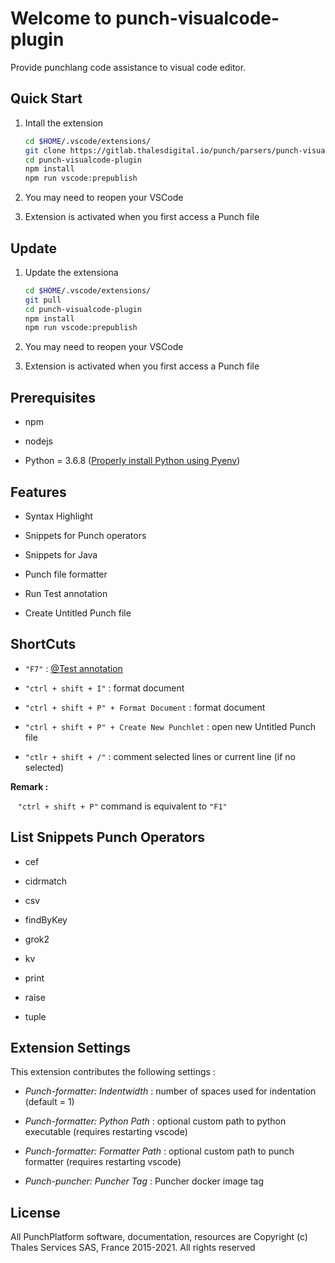 # Welcome to punch-visualcode-plugin

Provide punchlang code assistance to visual code editor.

## Quick Start

1. Intall the extension
   
   ```bash
   cd $HOME/.vscode/extensions/
   git clone https://gitlab.thalesdigital.io/punch/parsers/punch-visualcode-plugin.git
   cd punch-visualcode-plugin
   npm install
   npm run vscode:prepublish
   ```

2. You may need to reopen your VSCode

3. Extension is activated when you first access a Punch file

## Update

1. Update the extensiona
   
   ```bash
   cd $HOME/.vscode/extensions/
   git pull
   cd punch-visualcode-plugin
   npm install
   npm run vscode:prepublish
   ```

2. You may need to reopen your VSCode

3. Extension is activated when you first access a Punch file

## Prerequisites

- npm 

- nodejs

- Python = 3.6.8 ([Properly install Python using Pyenv](https://gitlab.thalesdigital.io/punch/product/punch/-/blob/8.0/documentation/docs/Common/Contribution_Guide/Developper/Setup/Setup_Python.md))

## Features

- Syntax Highlight

- Snippets for Punch operators

- Snippets for Java 

- Punch file formatter

- Run Test annotation 

- Create Untitled Punch file

## ShortCuts

- `"F7"` : [@Test annotation](https://punch-1.gitbook.io/punch-doc/punchlang/overview/getting-started#the-test-annotation)

- `"ctrl + shift + I"` : format document

- `"ctrl + shift + P" + Format Document` : format document

- `"ctrl + shift + P" + Create New Punchlet`  : open new Untitled Punch file

- `"ctlr + shift + /"` : comment selected lines or current line (if no selected)

**Remark :**

   `"ctrl + shift + P"` command is equivalent to  `"F1"`

## List Snippets Punch Operators

- cef

- cidrmatch

- csv

- findByKey

- grok2

- kv

- print

- raise

- tuple

## Extension Settings

This extension contributes the following settings :

- *Punch-formatter: Indentwidth* : number of spaces used for indentation (default = 1)

- *Punch-formatter: Python Path* : optional custom path to python executable (requires restarting vscode)

- *Punch-formatter: Formatter Path* : optional custom path to punch formatter (requires restarting vscode)

- *Punch-puncher: Puncher Tag* : Puncher docker image tag

## License

All PunchPlatform software, documentation, resources are Copyright (c) Thales Services SAS, France 2015-2021. All rights reserved
